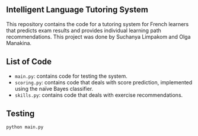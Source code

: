 ## Intelligent Language Tutoring System

This repository contains the code for a tutoring system for French learners that predicts exam results and provides individual learning path recommendations. This project was done by Suchanya Limpakom and Olga Manakina.

## List of Code

* `main.py`: contains code for testing the system.
* `scoring.py`: contains code that deals with score prediction, implemented using the naïve Bayes classifier.
* `skills.py`: contains code that deals with exercise recommendations.

## Testing

```bash
python main.py
```
